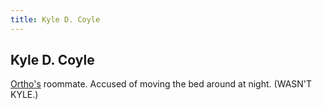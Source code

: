 ```yaml
---
title: Kyle D. Coyle
---
```


Kyle D. Coyle
-------------

[Ortho's](/infinite-notes/characters/Ortho) roommate. Accused of moving the bed around at
night. (WASN'T KYLE.)
